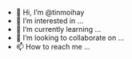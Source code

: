 - 👋 Hi, I’m @tinmoihay
- 👀 I’m interested in ...
- 🌱 I’m currently learning ...
- 💞️ I’m looking to collaborate on ...
- 📫 How to reach me ...

<!---
tinmoihay/tinmoihay is a ✨ special ✨ repository because its `README.md` (this file) appears on your GitHub profile.
You can click the Preview link to take a look at your changes.
--->
